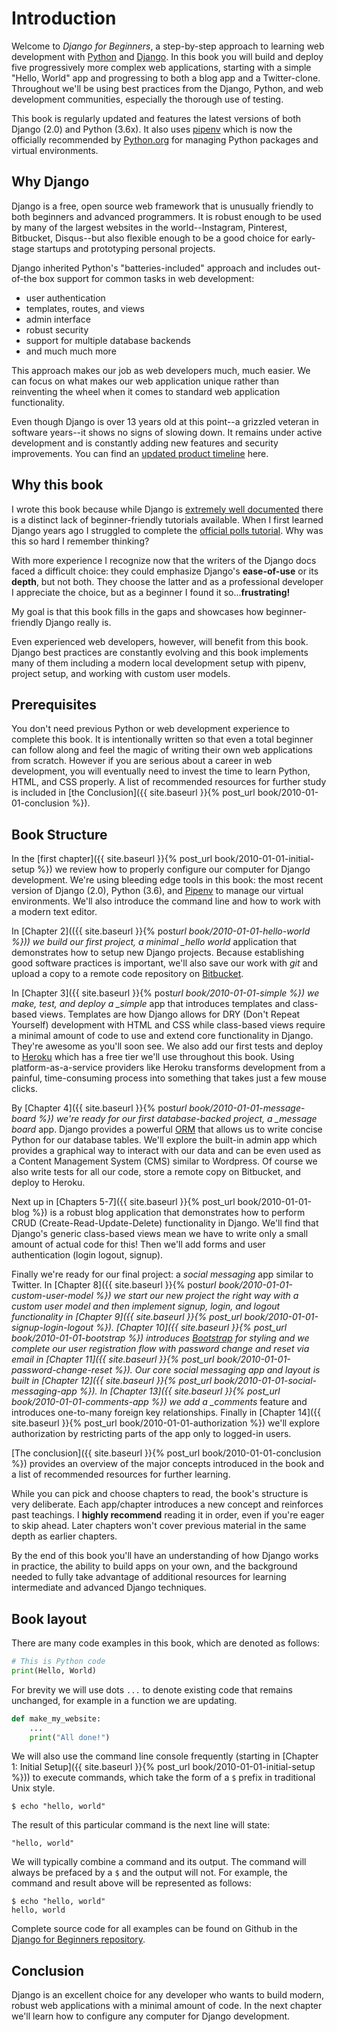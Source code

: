 # Introduction

Welcome to _Django for Beginners_, a step-by-step approach to learning web development with [Python](https://www.python.org/) and [Django](https://djangoproject.com). In this book you will build and deploy five progressively more complex web applications, starting with a simple "Hello, World" app and progressing to both a blog app and a Twitter-clone. Throughout we'll be using best practices from the Django, Python, and web development communities, especially the thorough use of testing.

This book is regularly updated and features the latest versions of both Django (2.0) and Python (3.6x). It also uses [pipenv](https://docs.pipenv.org/) which is now the officially recommended by [Python.org](https://packaging.python.org/tutorials/managing-dependencies/#managing-dependencies) for managing Python packages and virtual environments.

## Why Django

Django is a free, open source web framework that is unusually friendly to both beginners and advanced programmers. It is robust enough to be used by many of the largest websites in the world--Instagram, Pinterest, Bitbucket, Disqus--but also flexible enough to be a good choice for early-stage startups and prototyping personal projects.

Django inherited Python's "batteries-included" approach and includes out-of-the box support for common tasks in web development:

* user authentication
* templates, routes, and views
* admin interface
* robust security
* support for multiple database backends
* and much much more

This approach makes our job as web developers much, much easier. We can focus on what makes our web application unique rather than reinventing the wheel when it comes to standard web application functionality.

Even though Django is over 13 years old at this point--a grizzled veteran in software years--it shows no signs of slowing down. It remains under active development and is constantly adding new features and security improvements. You can find an [updated product timeline](https://www.djangoproject.com/download/#supported-versions) here.

## Why this book

I wrote this book because while Django is [extremely well documented](https://docs.djangoproject.com/en/2.0/) there is a distinct lack of beginner-friendly tutorials available. When I first learned Django years ago I struggled to complete the [official polls tutorial](https://docs.djangoproject.com/en/2.0/intro/tutorial01/). Why was this so hard I remember thinking?

With more experience I recognize now that the writers of the Django docs faced a difficult choice: they could emphasize Django's **ease-of-use** or its **depth**, but not both. They choose the latter and as a professional developer I appreciate the choice, but as a beginner I found it so...**frustrating!**

My goal is that this book fills in the gaps and showcases how beginner-friendly Django really is.

Even experienced web developers, however, will benefit from this book. Django best practices are constantly evolving and this book implements many of them including a modern local development setup with pipenv, project setup, and working with custom user models.

## Prerequisites

You don't need previous Python or web development experience to complete this book. It is intentionally written so that even a total beginner can follow along and feel the magic of writing their own web applications from scratch. However if you are serious about a career in web development, you will eventually need to invest the time to learn Python, HTML, and CSS properly. A list of recommended resources for further study is included in [the Conclusion]({{ site.baseurl }}{% post_url book/2010-01-01-conclusion %}).

## Book Structure

In the [first chapter]({{ site.baseurl }}{% post_url book/2010-01-01-initial-setup %}) we review how to properly configure our computer for Django development. We're using bleeding edge tools in this book: the most recent version of Django (2.0), Python (3.6), and [Pipenv](https://docs.pipenv.org/) to manage our virtual environments. We'll also introduce the command line and how to work with a modern text editor.

In [Chapter 2](({{ site.baseurl }}{% post*url book/2010-01-01-hello-world %})) we build our first project, a minimal \_hello world* application that demonstrates how to setup new Django projects. Because establishing good software practices is important, we'll also save our work with _git_ and upload a copy to a remote code repository on [Bitbucket](https://bitbucket.org/product).

In [Chapter 3]({{ site.baseurl }}{% post*url book/2010-01-01-simple %}) we make, test, and deploy a \_simple* app that introduces templates and class-based views. Templates are how Django allows for DRY (Don't Repeat Yourself) development with HTML and CSS while class-based views require a minimal amount of code to use and extend core functionality in Django. They're awesome as you'll soon see. We also add our first tests and deploy to [Heroku](https://www.heroku.com/) which has a free tier we'll use throughout this book. Using platform-as-a-service providers like Heroku transforms development from a painful, time-consuming process into something that takes just a few mouse clicks.

By [Chapter 4]({{ site.baseurl }}{% post*url book/2010-01-01-message-board %}) we're ready for our first database-backed project, a \_message board* app. Django provides a powerful [ORM](https://en.wikipedia.org/wiki/Object-relational_mapping) that allows us to write concise Python for our database tables. We'll explore the built-in admin app which provides a graphical way to interact with our data and can be even used as a Content Management System (CMS) similar to Wordpress. Of course we also write tests for all our code, store a remote copy on Bitbucket, and deploy to Heroku.

Next up in [Chapters 5-7]({{ site.baseurl }}{% post_url book/2010-01-01-blog %}) is a robust blog application that demonstrates how to perform CRUD (Create-Read-Update-Delete) functionality in Django. We'll find that Django's generic class-based views mean we have to write only a small amount of actual code for this! Then we'll add forms and user authentication (login logout, signup).

Finally we're ready for our final project: a _social messaging_ app similar to Twitter. In [Chapter 8]({{ site.baseurl }}{% post*url book/2010-01-01-custom-user-model %}) we start our new project the right way with a custom user model and then implement signup, login, and logout functionality in [Chapter 9]({{ site.baseurl }}{% post_url book/2010-01-01-signup-login-logout %}). [Chapter 10]({{ site.baseurl }}{% post_url book/2010-01-01-bootstrap %}) introduces [Bootstrap](https://getbootstrap.com/) for styling and we complete our user registration flow with password change and reset via email in [Chapter 11]({{ site.baseurl }}{% post_url book/2010-01-01-password-change-reset %}). Our core social messaging app and layout is built in [Chapter 12]({{ site.baseurl }}{% post_url book/2010-01-01-social-messaging-app %}). In [Chapter 13]({{ site.baseurl }}{% post_url book/2010-01-01-comments-app %}) we add a \_comments* feature and introduces one-to-many foreign key relationships. Finally in [Chapter 14]({{ site.baseurl }}{% post_url book/2010-01-01-authorization %}) we'll explore authorization by restricting parts of the app only to logged-in users.

[The conclusion]({{ site.baseurl }}{% post_url book/2010-01-01-conclusion %}) provides an overview of the major concepts introduced in the book and a list of recommended resources for further learning.

While you can pick and choose chapters to read, the book's structure is very deliberate. Each app/chapter introduces a new concept and reinforces past teachings. I **highly recommend** reading it in order, even if you're eager to skip ahead. Later chapters won't cover previous material in the same depth as earlier chapters.

By the end of this book you'll have an understanding of how Django works in practice, the ability to build apps on your own, and the background needed to fully take advantage of additional resources for learning intermediate and advanced Django techniques.

## Book layout

There are many code examples in this book, which are denoted as follows:

```python
# This is Python code
print(Hello, World)
```

For brevity we will use dots `...` to denote existing code that remains unchanged, for example in a function we are updating.

```python
def make_my_website:
    ...
    print("All done!")
```

We will also use the command line console frequently (starting in [Chapter 1: Initial Setup]({{ site.baseurl }}{% post_url book/2010-01-01-initial-setup %})) to execute commands, which take the form of a `$` prefix in traditional Unix style.

```
$ echo "hello, world"
```

The result of this particular command is the next line will state:

```
"hello, world"
```

We will typically combine a command and its output. The command will always be prefaced by a `$` and the output will not. For example, the command and result above will be represented as follows:

```
$ echo "hello, world"
hello, world
```

Complete source code for all examples can be found on Github in the [Django for Beginners repository](https://github.com/wsvincent/djangoforbeginners).

## Conclusion

Django is an excellent choice for any developer who wants to build modern, robust web applications with a minimal amount of code. In the next chapter we'll learn how to configure any computer for Django development.
